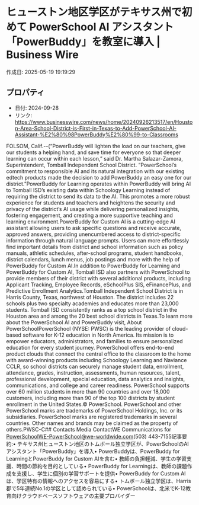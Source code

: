 # ヒューストン地区学区がテキサス州で初めて PowerSchool AI アシスタント「PowerBuddy」を教室に導入 | Business Wire

作成日: 2025-05-19 19:19:29

## プロパティ

- 日付: 2024-09-28
- リンク: https://www.businesswire.com/news/home/20240926213517/en/Houston-Area-School-District-is-First-in-Texas-to-Add-PowerSchool-AI-Assistant-%E2%80%98PowerBuddy%E2%80%99-to-Classrooms

FOLSOM, Calif.--(“PowerBuddy will lighten the load on our teachers, give our students a helping hand, and save time for everyone so that deeper learning can occur within each lesson,” said Dr. Martha Salazar-Zamora, Superintendent, Tomball Independent School District. “PowerSchool’s commitment to responsible AI and its natural integration with our existing edtech products made the decision to add PowerBuddy an easy one for our district.”PowerBuddy for Learning operates within PowerBuddy will bring AI to Tomball ISD’s existing data within Schoology Learning instead of requiring the district to send its data to the AI. This promotes a more robust experience for students and teachers and heightens the security and privacy of the district’s AI usage while delivering personalized insights, fostering engagement, and creating a more supportive teaching and learning environment.PowerBuddy for Custom AI is a cutting-edge AI assistant allowing users to ask specific questions and receive accurate, approved answers, providing unencumbered access to district-specific information through natural language prompts. Users can more effortlessly find important details from district and school information such as policy manuals, athletic schedules, after-school programs, student handbooks, district calendars, lunch menus, job postings and more with the help of PowerBuddy for Custom AI.In addition to PowerBuddy for Learning and PowerBuddy for Custom AI, Tomball ISD also partners with PowerSchool to provide members of their district with several additional products, including Applicant Tracking, Employee Records, eSchoolPlus SIS, eFinancePlus, and Predictive Enrollment Analytics.Tomball Independent School District is in Harris County, Texas, northwest of Houston. The district includes 22 schools plus two specialty academies and educates more than 23,000 students. Tomball ISD consistently ranks as a top school district in the Houston area and among the 20 best school districts in Texas.To learn more about the PowerSchool AI and PowerBuddy visit, About PowerSchoolPowerSchool (NYSE: PWSC) is the leading provider of cloud-based software for K-12 education in North America. Its mission is to empower educators, administrators, and families to ensure personalized education for every student journey. PowerSchool offers end-to-end product clouds that connect the central office to the classroom to the home with award-winning products including Schoology Learning and Naviance CCLR, so school districts can securely manage student data, enrollment, attendance, grades, instruction, assessments, human resources, talent, professional development, special education, data analytics and insights, communications, and college and career readiness. PowerSchool supports over 60 million students in more than 90 countries and over 18,000 customers, including more than 90 of the top 100 districts by student enrollment in the United States.© PowerSchool. PowerSchool and other PowerSchool marks are trademarks of PowerSchool Holdings, Inc. or its subsidiaries. PowerSchool marks are registered trademarks in several countries. Other names and brands may be claimed as the property of others.PWSC-C## Contacts
Media ContactWE Communications for PowerSchoolWE-PowerSchool@we-worldwide.com(503) 443-7155記事要約:• テキサス州ヒューストン地区のトムボール独立学区が、PowerSchoolのAIアシスタント「PowerBuddy」を導入• PowerBuddyは、PowerBuddy for LearningとPowerBuddy for Custom AIを含む• 教師の負担軽減、学生の学習支援、時間の節約を目的としている• PowerBuddy for Learningは、教師の課題作成を支援し、学生に個別の学習サポートを提供• PowerBuddy for Custom AIは、学区特有の情報へのアクセスを容易にする• トムボール独立学区は、Harris郡で5年連続No.1の学区として認められている• PowerSchoolは、北米でK-12教育向けクラウドベースソフトウェアの主要プロバイダー